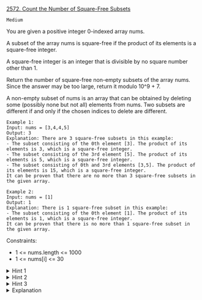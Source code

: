 [2572. Count the Number of Square-Free Subsets](https://leetcode.com/problems/count-the-number-of-square-free-subsets/description/)

`Medium`

You are given a positive integer 0-indexed array nums.

A subset of the array nums is square-free if the product of its elements is a square-free integer.

A square-free integer is an integer that is divisible by no square number other than 1.

Return the number of square-free non-empty subsets of the array nums. Since the answer may be too large, return it modulo 10^9 + 7.

A non-empty subset of nums is an array that can be obtained by deleting some (possibly none but not all) elements from nums. Two subsets are different if and only if the chosen indices to delete are different.

```
Example 1:
Input: nums = [3,4,4,5]
Output: 3
Explanation: There are 3 square-free subsets in this example:
- The subset consisting of the 0th element [3]. The product of its elements is 3, which is a square-free integer.
- The subset consisting of the 3rd element [5]. The product of its elements is 5, which is a square-free integer.
- The subset consisting of 0th and 3rd elements [3,5]. The product of its elements is 15, which is a square-free integer.
It can be proven that there are no more than 3 square-free subsets in the given array.

Example 2:
Input: nums = [1]
Output: 1
Explanation: There is 1 square-free subset in this example:
- The subset consisting of the 0th element [1]. The product of its elements is 1, which is a square-free integer.
It can be proven that there is no more than 1 square-free subset in the given array.
```

Constraints:

- 1 <= nums.length <= 1000
- 1 <= nums[i] <= 30


<details>
<summary>Hint 1</summary>

There are 10 primes before number 30.

</details>

<details>
<summary>Hint 2</summary>

Label primes from {2, 3, … 29} with {0,1, … 9} and let DP(i, mask) denote the number of subsets before index: i with the subset of taken primes: mask.

</details>

<details>
<summary>Hint 3</summary>

If the mask and prime factorization of nums[i] have a common prime, then it is impossible to add to the current subset, otherwise, it is possible.

</details>

<details>
<summary>Explanation</summary>

[HuifengGuan](https://www.youtube.com/watch?v=neTEvUqLMLk&ab_channel=HuifengGuan)
</details>